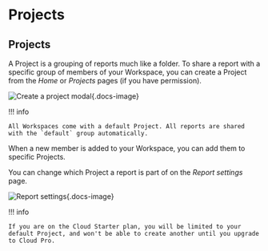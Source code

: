 # Projects

## Projects

A Project is a grouping of reports much like a folder. To share a report with a specific group of members of your Workspace, you can create a Project from the _Home_ or _Projects_ pages (if you have permission).

![Create a project modal](../../img/tutorials/create-project.png){.docs-image}

!!! info

    All Workspaces come with a default Project. All reports are shared with the `default` group automatically.

When a new member is added to your Workspace, you can add them to specific Projects.

You can change which Project a report is part of on the _Report settings_ page.

![Report settings](../../img/tutorials/report-settings.png){.docs-image}

!!! info

    If you are on the Cloud Starter plan, you will be limited to your default Project, and won't be able to create another until you upgrade to Cloud Pro.
